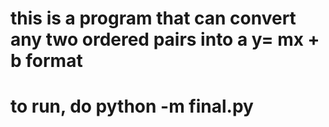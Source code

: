 # this is a program that can convert any two ordered pairs into a y= mx + b format
# to run, do python -m final.py